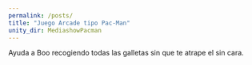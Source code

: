 ```yaml
---
permalink: /posts/
title: "Juego Arcade tipo Pac-Man"
unity_dir: MediashowPacman
---
```


Ayuda a Boo recogiendo todas las galletas sin que te atrape el sin cara. 
